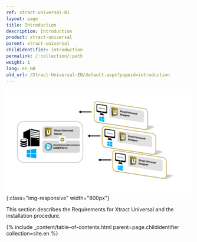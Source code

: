 ```yaml
---
ref: xtract-universal-01
layout: page
title: Introduction
description: Introduction
product: xtract-universal
parent: xtract-universal
childidentifier: introduction
permalink: /:collection/:path
weight: 1
lang: en_GB
old_url: /Xtract-Universal-EN/default.aspx?pageid=introduction
---
```


![client_server_architektur_xu_FINAL](/img/content/client_server_architektur_xu_FINAL.png){:class="img-responsive" width="800px"}

This section describes the Requirements for Xtract Universal and the installation procedure.

{% include _content/table-of-contents.html parent=page.childidentifier collection=site.en %}
